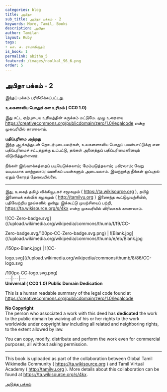 ```yaml
---
categories: blog
title: அபிதா
sub_title: அபிதா பக்கம் - 2
keywords: More, Tamil, Books
description: அபிதா
author: Tamilan
layout: Ruby
tags:
- லா. ச. ராமாமிருதம்
is_book: 1
permalink: abitha_5
featured: /images/noolkal_96_6.png
order: 5
---
```

## அபிதா பக்கம் - 2

இந்தப் பக்கம் பரிசீலிக்கப்பட்டது.

**﻿உலகளாவிய பொதுக் கள உரிமம் ( CC0 1.0)**

இது சட்ட ஏற்புடைய உரிமத்தின் சுருக்கம் மட்டுமே. முழு உரையை https://creativecommons.org/publicdomain/zero/1.0/legalcode என்ற முகவரியில் காணலாம்.

**பதிப்புரிமை அற்றது**  
இந்த ஆக்கத்துடன் தொடர்புடையவர்கள், உலகளளாவிய பொதுப் பயன்பாட்டுக்கு என பதிப்புரிமைச் சட்டத்துக்கு உட்பட்டு, தங்கள் அனைத்துப் பதிப்புரிமைகளையும் விடுவித்துள்ளனர்.

நீங்கள் இவ்வாக்கத்தைப் படியெடுக்கலாம்; மேம்படுத்தலாம்; பகிரலாம்; வேறு வடிவமாக மாற்றலாம்; வணிகப் பயன்களும் அடையலாம். இவற்றுக்கு நீங்கள் ஒப்புதல் ஏதும் கோரத் தேவையில்லை.

* * *

இது, உலகத் தமிழ் விக்கியூடகச் சமூகமும் ( https://ta.wikisource.org ), தமிழ் இணையக் கல்விக் கழகமும் ( http://tamilvu.org ) இணைந்த கூட்டுமுயற்சியில், பதிவேற்றிய நூல்களில் ஒன்று. இக்கூட்டு முயற்சியைப் பற்றி, https://ta.wikisource.org/s/4kx என்ற முகவரியில் விரிவாகக் காணலாம்.

![CC-Zero-badge.svg](//upload.wikimedia.org/wikipedia/commons/thumb/f/f9/CC-

Zero-badge.svg/100px-CC-Zero-badge.svg.png) | ![Blank.jpg](//upload.wikimedia.org/wikipedia/commons/thumb/e/eb/Blank.jpg

/150px-Blank.jpg) | ![CC-

logo.svg](//upload.wikimedia.org/wikipedia/commons/thumb/8/86/CC-logo.svg

/100px-CC-logo.svg.png)  
\---|---|---  
**Universal ( CC0 1.0) Public Domain Dedication**

This is a human readable summary of the legal code found at https://creativecommons.org/publicdomain/zero/1.0/legalcode

**No Copyright**  
The person who associated a work with this deed has **dedicated** the work to the public domain by waiving all of his or her rights to the work worldwide under copyright law including all related and neighboring rights, to the extent allowed by law.

You can copy, modify, distribute and perform the work even for commercial purposes, all without asking permission.

* * *

This book is uploaded as part of the collaboration between Global Tamil Wikimedia Community ( https://ta.wikisource.org ) and Tamil Virtual Academy ( http://tamilvu.org ). More details about this collaboration can be found at https://ta.wikisource.org/s/4kx.

[அடுத்த பக்கம்](abitha_6)